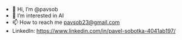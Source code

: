 - 👋 Hi, I’m @pavsob
- 👀 I’m interested in AI
- 📫 How to reach me pavsob23@gmail.com 
- LinkedIn: https://www.linkedin.com/in/pavel-sobotka-4041ab197/

<!---
pavsob/pavsob is a ✨ special ✨ repository because its `README.md` (this file) appears on your GitHub profile.
You can click the Preview link to take a look at your changes.
--->
